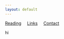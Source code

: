 ```yaml
---
layout: default
---
```


[Reading](reading.md) &nbsp;&nbsp;&nbsp; [Links](links.md) &nbsp;&nbsp;&nbsp; [Contact](contact.md)

hi
